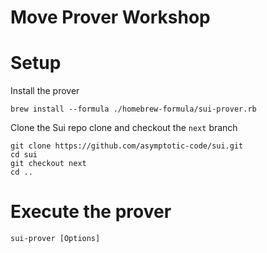 # Move Prover Workshop

# Setup

Install the prover
```
brew install --formula ./homebrew-formula/sui-prover.rb
```

Clone the Sui repo clone and checkout the `next` branch
```
git clone https://github.com/asymptotic-code/sui.git
cd sui
git checkout next
cd ..
```

# Execute the prover
```
sui-prover [Options]
```
